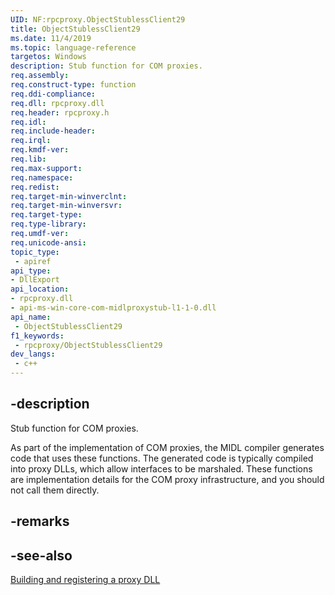 ```yaml
---
UID: NF:rpcproxy.ObjectStublessClient29
title: ObjectStublessClient29
ms.date: 11/4/2019
ms.topic: language-reference
targetos: Windows
description: Stub function for COM proxies.
req.assembly: 
req.construct-type: function
req.ddi-compliance: 
req.dll: rpcproxy.dll
req.header: rpcproxy.h
req.idl: 
req.include-header: 
req.irql: 
req.kmdf-ver: 
req.lib: 
req.max-support: 
req.namespace: 
req.redist: 
req.target-min-winverclnt: 
req.target-min-winversvr: 
req.target-type: 
req.type-library: 
req.umdf-ver: 
req.unicode-ansi: 
topic_type:
 - apiref
api_type:
- DllExport
api_location:
- rpcproxy.dll
- api-ms-win-core-com-midlproxystub-l1-1-0.dll
api_name:
 - ObjectStublessClient29
f1_keywords:
 - rpcproxy/ObjectStublessClient29
dev_langs:
 - c++
---
```


## -description

Stub function for COM proxies.

As part of the implementation of COM proxies, the MIDL compiler generates code that uses these functions. The generated code is typically compiled into proxy DLLs, which allow interfaces to be marshaled. These functions are implementation details for the COM proxy infrastructure, and you should not call them directly.

## -remarks

## -see-also

[Building and registering a proxy DLL](/windows/win32/com/building-and-registering-a-proxy-dll)
